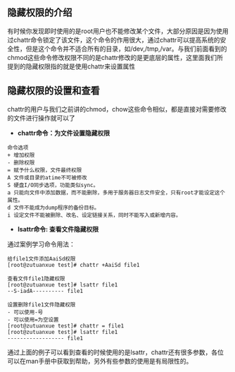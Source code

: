 ## 隐藏权限的介绍

有时候你发现即时使用的是root用户也不能修改某个文件，大部分原因是因为使用过chattr命令锁定了该文件，这个命令的作用很大，通过chattr可以提高系统的安全性，但是这个命令并不适合所有的目录，如/dev,/tmp,/var。与我们前面看到的chmod这些命令修改权限不同的是chattr修改的是更底层的属性，这里面我们所提到的隐藏权限指的就是使用chattr来设置属性

## 隐藏权限的设置和查看

chattr的用户与我们之前讲的chmod，chow这些命令相似，都是直接对需要修改的文件进行操作就可以了

- **chattr命令：为文件设置隐藏权限**

```
命令选项
+ 增加权限
- 删除权限
= 赋予什么权限，文件最终权限
A 文件或目录的atime不可被修改
S 硬盘I/O同步选项，功能类似sync。
a 只能向文件中添加数据，而不能删除，多用于服务器日志文件安全，只有root才能设定这个属性。
d 文件不能成为dump程序的备份目标。
i 设定文件不能被删除、改名、设定链接关系，同时不能写入或新增内容。
```

- **lsattr命令: 查看文件隐藏权限**

通过案例学习命令用法：

```
给file1文件添加AaiSd权限
[root@zutuanxue test]# chattr +AaiSd file1

查看文件file1隐藏权限
[root@zutuanxue test]# lsattr file1 
--S-iadA---------- file1

设置删除file1文件隐藏权限
- 可以使用-号  
- 可以使用=为空设置
[root@zutuanxue test]# chattr = file1
[root@zutuanxue test]# lsattr file1 
------------------ file1
```

通过上面的例子可以看到查看的时候使用的是lsattr，chattr还有很多参数，各位可以在man手册中获取到帮助，另外有些参数的使用是有局限性的。